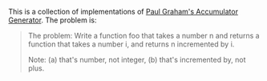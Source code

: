 This is a collection of implementations of [Paul Graham's Accumulator Generator][accgen]. The problem is:

> The problem: Write a function foo that takes a number n and returns a function that takes a number i, and returns n incremented by i.
>
> Note: (a) that's number, not integer, (b) that's incremented by, not plus.
    
[accgen]: http://paulgraham.com/accgen.html    